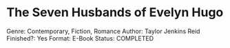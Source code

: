 # The Seven Husbands of Evelyn Hugo

Genre: Contemporary, Fiction, Romance
Author: Taylor Jenkins Reid
Finished?: Yes
Format: E-Book
Status: COMPLETED